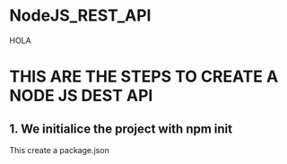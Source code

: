 # NodeJS_REST_API
HOLA
<h1>THIS ARE THE STEPS TO CREATE A NODE JS DEST API</h1>

<h2>1. We initialice the project with npm init</h2>
This create a package.json

